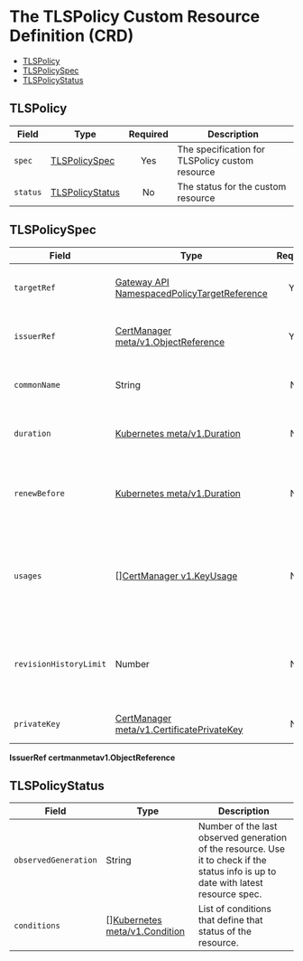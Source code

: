 # The TLSPolicy Custom Resource Definition (CRD)

- [TLSPolicy](#TLSPolicy)
- [TLSPolicySpec](#tlspolicyspec)
- [TLSPolicyStatus](#tlspolicystatus)

## TLSPolicy

| **Field** | **Type**                            | **Required** | **Description**                                 |
|-----------|-------------------------------------|:------------:|-------------------------------------------------|
| `spec`    | [TLSPolicySpec](#tlspolicyspec)     |    Yes       | The specification for TLSPolicy custom resource |
| `status`  | [TLSPolicyStatus](#tlspolicystatus) |      No      | The status for the custom resource              |

## TLSPolicySpec

| **Field**              | **Type**                                                                                                                                     | **Required** | **Description**                                                                                                                                  |
|------------------------|----------------------------------------------------------------------------------------------------------------------------------------------|:------------:|--------------------------------------------------------------------------------------------------------------------------------------------------|
| `targetRef`            | [Gateway API NamespacedPolicyTargetReference](https://gateway-api.sigs.k8s.io/geps/gep-713)              |     Yes      | Reference to a Kuberentes resource that the policy attaches to                                                                                   |
| `issuerRef`            | [CertManager meta/v1.ObjectReference](https://cert-manager.io/v1.13-docs/reference/api-docs/#meta.cert-manager.io/v1.ObjectReference)        |     Yes      | IssuerRef is a reference to the issuer for the created certificate                                                                               |
| `commonName`           | String                                                                                                                                       |      No      | CommonName is a common name to be used on the created certificate                                                                                |
| `duration`             | [Kubernetes meta/v1.Duration](https://pkg.go.dev/k8s.io/apimachinery/pkg/apis/meta/v1#Duration)                                              |      No      | The requested 'duration' (i.e. lifetime) of the created certificate.                                                                             |
| `renewBefore`          | [Kubernetes meta/v1.Duration](https://pkg.go.dev/k8s.io/apimachinery/pkg/apis/meta/v1#Duration)                                              |      No      | How long before the currently issued certificate's expiry cert-manager should renew the certificate.                                             |
| `usages`               | [][CertManager v1.KeyUsage](https://cert-manager.io/v1.13-docs/reference/api-docs/#cert-manager.io/v1.KeyUsage)                              |      No      | Usages is the set of x509 usages that are requested for the certificate. Defaults to `digital signature` and `key encipherment` if not specified |
| `revisionHistoryLimit` | Number                                                                                                                                       |      No      | RevisionHistoryLimit is the maximum number of CertificateRequest revisions that are maintained in the Certificate's history                      |
| `privateKey`           | [CertManager meta/v1.CertificatePrivateKey](https://cert-manager.io/v1.13-docs/reference/api-docs/#cert-manager.io/v1.CertificatePrivateKey) |      No      | Options to control private keys used for the Certificate                                                                                         | 


**IssuerRef certmanmetav1.ObjectReference**

## TLSPolicyStatus

| **Field**            | **Type**                                                                                            | **Description**                                                                                                                     |
|----------------------|-----------------------------------------------------------------------------------------------------|-------------------------------------------------------------------------------------------------------------------------------------|
| `observedGeneration` | String                                                                                              | Number of the last observed generation of the resource. Use it to check if the status info is up to date with latest resource spec. |
| `conditions`         | [][Kubernetes meta/v1.Condition](https://pkg.go.dev/k8s.io/apimachinery/pkg/apis/meta/v1#Condition) | List of conditions that define that status of the resource.                                                                         |
